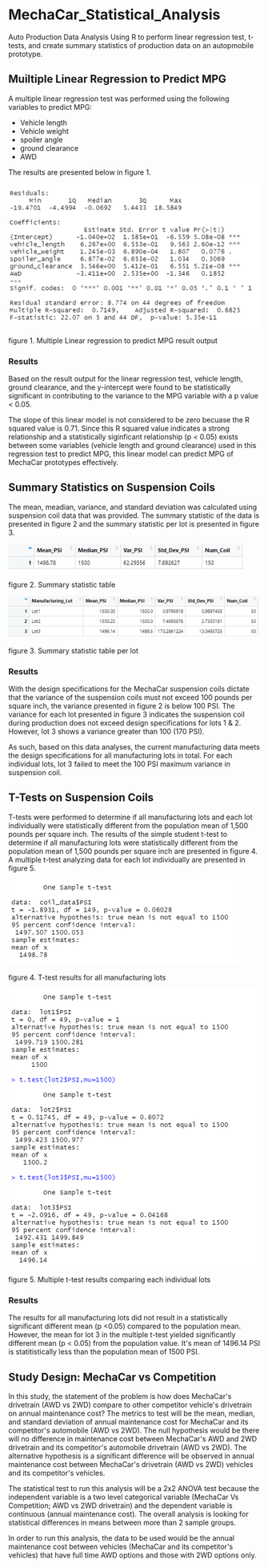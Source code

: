 # MechaCar_Statistical_Analysis
Auto Production Data Analysis Using R to perform linear regression test, t-tests, and create summary statistics of production data on an autopmobile prototype.

## Muiltiple Linear Regression to Predict MPG
A multiple linear regression test was performed using the following variables to predict MPG:
* Vehicle length
* Vehicle weight
* spoiler angle
* ground clearance
* AWD

The results are presented below in figure 1.

![figure 1. Multiple Linear Regression to Predict MPG](https://github.com/jwhberrios/MechaCar_Statistical_Analysis/blob/main/Resources/MLR_output.png)

figure 1. Multiple Linear regression to predict MPG result output

### Results
Based on the result output for the linear regression test, vehicle length, ground clearance, and the y-intercept were found to be statistically significant in contributing to the variance to the MPG variable with a p value < 0.05.

The slope of this linear model is not considered to be zero becuase the R squared value is 0.71. Since this R squared value indicates a strong relationship and a statistically siginficant relationship (p < 0.05) exists between some variables (vehicle length and ground clearance) used in this regression test to predict MPG, this linear model can predict MPG of MechaCar prototypes effectively.


## Summary Statistics on Suspension Coils
The mean, meadian, variance, and standard deviation was calculated using suspension coil data that was provided. The summary statistic of the data is presented in figure 2 and the summary statistic per lot is presented in figure 3.

![figure 2. Summary statistic table](https://github.com/jwhberrios/MechaCar_Statistical_Analysis/blob/main/Resources/Coil_summary_table.png)

figure 2. Summary statistic table 



![figure 3. Summary statistic table per lot](https://github.com/jwhberrios/MechaCar_Statistical_Analysis/blob/main/Resources/Summary_lot_table.png)

figure 3. Summary statistic table per lot

### Results
With the design specifications for the MechaCar suspension coils dictate that the variance of the suspension coils must not exceed 100 pounds per square inch, the variance presented in figure 2 is below 100 PSI. The variance for each lot presented in figure 3 indicates the suspension coil during production does not exceed design specifications for lots 1 & 2. However, lot 3 shows a variance greater than 100 (170 PSI).

As such, based on this data analyses, the current manufacturing data meets the design specifications for all manufacturing lots in total. For each individual lots, lot 3 failed to meet the 100 PSI maximum variance in suspension coil.


## T-Tests on Suspension Coils
T-tests were performed to determine if all manufacturing lots and each lot individually were statistically different from the population mean of 1,500 pounds per square inch.
The results of the simple student t-test to determine if all manufacturing lots were statistically different from the population mean of 1,500 pounds per square inch are presented in figure 4. A multiple t-test analyzing data for each lot individually are presented in figure 5.

![figure 4. One sample t-test results for all manufacturing lots](https://github.com/jwhberrios/MechaCar_Statistical_Analysis/blob/main/Resources/One%20sample%20t-test.png)

figure 4. T-test results for all manufacturing lots



![figure 5. Multiple t-test results comparing each individual lots](https://github.com/jwhberrios/MechaCar_Statistical_Analysis/blob/main/Resources/Mulitple_t_test.png)

figure 5. Multiple t-test results comparing each individual lots

### Results

The results for all manufacturing lots did not result in a statistically significant different mean (p <0.05) compared to the population mean. However, the mean for lot 3 in the multiple t-test yielded significantly different mean (p < 0.05) from the population value. It's mean of 1496.14 PSI is statitistically less than the population mean of 1500 PSI.


## Study Design: MechaCar vs Competition

In this study, the statement of the problem is how does MechaCar's drivetrain (AWD vs 2WD) compare to other competitor vehicle's drivetrain on annual maintenance cost? The metrics to test will be the mean, median, and standard deviation of annual maintenance cost for MechaCar and its competitor's automobile (AWD vs 2WD).
The null hypothesis would be there will no difference in maintenance cost between MechaCar's AWD and 2WD drivetrain and its competitor's automobile drivetrain (AWD vs 2WD).
The alternative hypothesis is a significant difference will be observed in annual maintenance cost between MechaCar's drivetrain (AWD vs 2WD) vehicles and its competitor's vehicles.

The statistical test to run this analysis will be a 2x2 ANOVA test because the independent variable is a two level categorical variable (MechaCar Vs Competition; AWD vs 2WD drivetrain) and the dependent variable is continuous (annual maintenance cost). The overall analysis is looking for statistical differences in means between more than 2 sample groups.

In order to run this analysis, the data to be used would be the annual maintenance cost between vehicles (MechaCar and its competitor's vehicles) that have full time  AWD options and those with 2WD options only.

